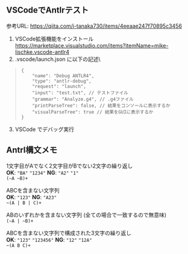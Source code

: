 ## VSCodeでAntlrテスト

参考URL: https://qiita.com/i-tanaka730/items/4eeaae247f70895c3456

1. VSCode拡張機能をインストール\
  https://marketplace.visualstudio.com/items?itemName=mike-lischke.vscode-antlr4
2. .vscode/launch.json に以下の記述\
  > ```configurations
  > {
  >     "name": "Debug ANTLR4",
  >     "type": "antlr-debug",
  >     "request": "launch",
  >     "input": "test.txt", // テストファイル
  >     "grammar": "Analyze.g4", // .g4ファイル
  >     "printParseTree": false, // 結果をコンソールに表示するか
  >     "visualParseTree": true // 結果をGUIに表示するか
  > }
  > ```
3. VSCode でデバッグ実行


## Antrl構文メモ 
1文字目がAでなく2文字目がBでない2文字の繰り返し  
**OK**: `"BA"` `"1234"` **NG**: `"A2"` `"1"`  
`(~A ~B)+`

ABCを含まない文字列  
**OK**: `"123"` **NG**: `"A23"`  
`~(A | B | C)+`

ABのいずれかを含まない文字列 (全ての場合で一致するので無意味)  
`(~A | ~B)+`

ABCを含まない文字列で構成された3文字の繰り返し  
**OK**: `"123"` `"123456"` **NG**: `"12"` `"12A"`  
`~(A B C)+`


